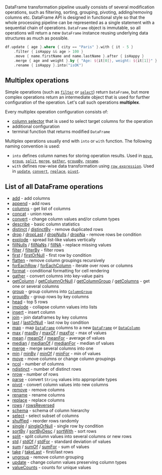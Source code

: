 [//]: # (title: Operations)

<!---IMPORT org.jetbrains.kotlinx.dataframe.samples.api.Modify-->

DataFrame transformation pipeline usually consists of several modification operations, such as filtering, sorting, grouping, pivoting, adding/removing columns etc. 
DataFrame API is designed in functional style so that the whole processing pipeline can be represented as a single statement with a sequential chain of operations.
`DataFrame` object is immutable, so all operations will return a new `DataFrame` instance reusing underlying data structures as much as possible.

<!---FUN multiCallOperations-->

```kotlin
df.update { age }.where { city == "Paris" }.with { it - 5 }
    .filter { isHappy && age > 100 }
    .move { name.firstName and name.lastName }.after { isHappy }
    .merge { age and weight }.by { "Age: ${it[0]}, weight: ${it[1]}" }.into("info")
    .rename { isHappy }.into("isOK")
```

<!---END-->

## Multiplex operations

Simple operations (such as [`filter`](filter.md) or [`select`](select.md)) return `DataFrame`, but more complex operations return an intermediate object that is used for further configuration of the operation. Let's call such operations **multiplex**.

Every multiplex operation configuration consists of:
- [column selector](ColumnSelectors.md) that is used to select target columns for the operation
- additional configuration
- terminal function that returns modified `DataFrame`

Multiplex operations usually end with `into` or `with` function. The following naming convention is used:
* `into` defines column names for storing operation results. Used in [`move`](move.md), [`group`](group.md), [`split`](split.md), [`merge`](merge.md), [`gather`](gather.md), [`groupBy`](groupBy.md), [`rename`](rename.md).
* `with` defines row-wise data transformation using [`row expression`](DataRow.md#row-expressions). Used in [`update`](update.md), [`convert`](convert.md), [`replace`](replace.md), [`pivot`](pivot.md).

## List of all DataFrame operations

* [add](add.md)  - add columns
* [append](append.md) - add rows
* [columns](columns.md) - get list of columns
* [concat](concat.md) - union rows
* [convert](convert.md) - change column values and/or column types
* [describe](describe.md) - basic column statistics
* [distinct](distinct.md) / [distinctBy](distinct.md#distinctby) - remove duplicated rows
* [drop](drop.md) / [dropLast](sliceRows.md#droplast) / [dropNulls](drop.md#dropnulls) / [dropNa](drop.md#dropna) - remove rows be condition
* [explode](explode.md) - spread list-like values vertically
* [fillNulls](fill.md#fillnulls) / [fillNaNs](fill.md#fillnans) / [fillNA](fill.md#fillna) - replace missing values
* [filter](filter.md) / [filterBy](filter.md#filterby) - filter rows
* [first](first.md) / [firstOrNull](first.md#firstornull) - first row by condition
* [flatten](flatten.md) - remove column groupings recursively
* [forEachRow](iterate.md) / [forEachColumn](iterate.md) - iterate over rows or columns
* [format](format.md) - conditional formatting for cell rendering
* [gather](gather.md) - convert columns into key-value pairs 
* [getColumn](getColumn.md) / [getColumnOrNull](getColumn.md#getcolumnornull) / [getColumnGroup](getColumn.md#getcolumngroup) / [getColumns](getColumn.md#getcolumns) - get one or several columns
* [group](group.md) - group columns into [`ColumnGroup`](DataColumn.md#columngroup)
* [groupBy](groupBy.md) - group rows by key columns
* [head](head.md) - top 5 rows
* [implode](implode.md) - collapse column values into lists
* [insert](insert.md) - insert column
* [join](join.md) - join dataframes by key columns
* [last](last.md) / [lastOrNull](last.md#lastornull) - last row by condition 
* [map](map.md) - map [`DataFrame`](DataFrame.md) columns to a new [`DataFrame`](DataFrame.md) or [`DataColumn`](DataColumn.md)
* [max](minmax.md) / [maxBy](minmax.md) / [maxOf](minmax.md) / [maxFor](minmax.md) - max of values 
* [mean](mean.md) / [meanOf](mean.md) / [meanFor](mean.md) - average of values
* [median](median.md) / [medianOf](median.md) / [medianFor](median.md) - median of values
* [merge](merge.md) - merge several columns into one
* [min](minmax.md) / [minBy](minmax.md) / [minOf](minmax.md) / [minFor](minmax.md) - min of values
* [move](move.md) - move columns or change column groupings
* [ncol](ncol.md) - number of columns
* [ndistinct](ndistinct.md) - number of distinct rows 
* [nrow](nrow.md) - number of rows
* [parse](parse.md) - convert `String` values into appropriate types
* [pivot](pivot.md) - convert column values into new columns
* [remove](remove.md) - remove columns
* [rename](rename.md) - rename columns
* [replace](replace.md) - replace columns
* [rows](rows.md) / [rowsReversed](rows.md#rowsreversed)
* [schema](schema.md) - schema of column hierarchy
* [select](select.md) - select subset of columns
* [shuffled](shuffle.md) - reorder rows randomly 
* [single](single.md) / [singleOrNull](single.md#singleornull) - single row by condition
* [sortBy](sortBy.md) / [sortByDesc](sortBy.md#sortbydesc) / [sortWith](sortBy.md#sortwith) - sort rows
* [split](split.md) - split column values into several columns or new rows
* [std](std.md) / [stdOf](std.md) / [stdFor](std.md) - standard deviation of values
* [sum](sum.md) / [sumOf](sum.md) / [sumFor](sum.md) - sum of values
* [take](sliceRows.md#take) / [takeLast](sliceRows.md#takelast) - first/last rows
* [ungroup](ungroup.md) - remove column grouping
* [update](update.md) - change column values preserving column types
* [valueCounts](valueCounts.md) - counts for unique values 
